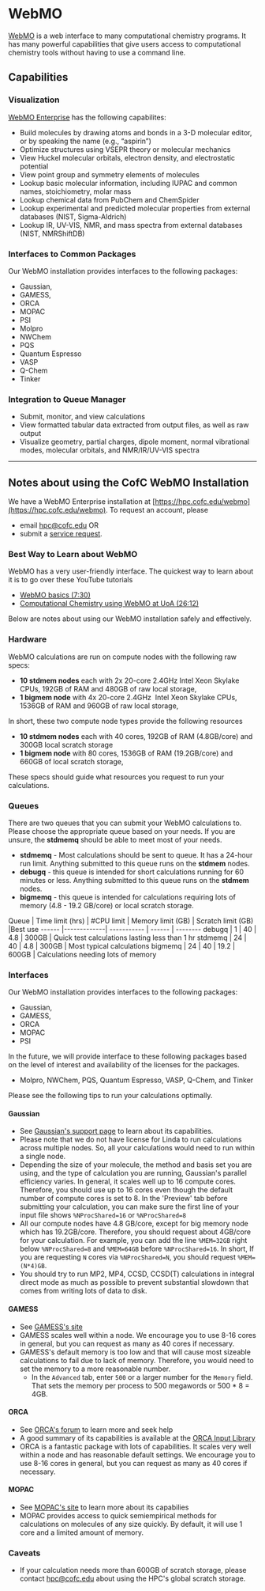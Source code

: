 # WebMO

[WebMO](https://www.webmo.net) is a web interface to many computational chemistry programs. It has many powerful capabilities
that give users access to computational chemistry tools without having to use a command line.

## Capabilities
### Visualization
[WebMO Enterprise](https://www.webmo.net/enterprise/index.html) has the following
capabilites:
- Build molecules by drawing atoms and bonds in a 3-D molecular editor, or by speaking the name (e.g., “aspirin”)
- Optimize structures using VSEPR theory or molecular mechanics
- View Huckel molecular orbitals, electron density, and electrostatic potential
- View point group and symmetry elements of molecules
- Lookup basic molecular information, including IUPAC and common names, stoichiometry, molar mass
- Lookup chemical data from PubChem and ChemSpider
- Lookup experimental and predicted molecular properties from external databases (NIST, Sigma-Aldrich)
- Lookup IR, UV-VIS, NMR, and mass spectra from external databases (NIST, NMRShiftDB)

### Interfaces to Common Packages
Our WebMO installation provides interfaces to the following packages:
- Gaussian,
- GAMESS,
- ORCA
- MOPAC
- PSI
- Molpro
- NWChem
- PQS
- Quantum Espresso
- VASP
- Q-Chem
- Tinker

### Integration to Queue Manager
- Submit, monitor, and view calculations
- View formatted tabular data extracted from output files, as well as raw output
- Visualize geometry, partial charges, dipole moment, normal vibrational modes, molecular orbitals, and NMR/IR/UV-VIS spectra

---
## Notes about using the CofC WebMO Installation

We have a WebMO Enterprise installation at [https://hpc.cofc.edu/webmo](https://hpc.cofc.edu/webmo).
To request an account, please
- email [hpc@cofc.edu](mailto:hpc@cofc.edu) OR
- submit a [service request](https://cofc.teamdynamix.com/TDClient/Requests/ServiceDet?ID=35085).

### Best Way to Learn about WebMO

WebMO has a very user-friendly interface. The quickest way to learn about it is to go over these YouTube tutorials

- [WebMO basics (7:30)](https://www.youtube.com/watch?v=X_JbEtytasE)
- [Computational Chemistry using WebMO at UoA (26:12)](https://www.youtube.com/watch?v=iZqYmd10mgg)

Below are notes about using our WebMO installation safely and effectively.

### Hardware
WebMO calculations are run on compute nodes with the following raw specs:
- **10 stdmem nodes** each with 2x 20-core 2.4GHz Intel Xeon Skylake CPUs, 192GB of RAM and 480GB of raw local storage,
- **1 bigmem node** with 4x 20-core 2.4GHz  Intel Xeon Skylake CPUs, 1536GB of RAM and 960GB of raw local storage,

In short, these two compute node types provide the following resources
- **10 stdmem nodes** each with 40 cores, 192GB of RAM (4.8GB/core) and 300GB local scratch storage
- **1 bigmem node** with 80 cores, 1536GB of RAM (19.2GB/core) and 660GB of local scratch storage,

These specs should guide what resources you request to run your calculations.

### Queues
There are two queues that you can submit your WebMO calculations to. Please choose the appropriate queue based on your needs. If you are unsure, the **stdmemq** should be able to meet most of your needs.
- **stdmemq** - Most calculations should be sent to queue. It has a 24-hour run limit. Anything submitted to this queue runs on the **stdmem** nodes.
- **debugq** - this queue is intended for short calculations running for 60 minutes or less. Anything submitted to this queue runs on the **stdmem** nodes.
- **bigmemq** - this queue is intended for calculations requiring lots of memory (4.8 - 19.2 GB/core) or local scratch storage.

Queue  | Time limit (hrs) | #CPU limit | Memory limit (GB) | Scratch limit (GB) |Best use
------ |-------------| ----------- | ------ | --------
debugq | 1 | 40 | 4.8 | 300GB | Quick test calculations lasting less than 1 hr
stdmemq | 24 | 40 | 4.8 | 300GB | Most typical calculations
bigmemq | 24 | 40 | 19.2 | 600GB | Calculations needing lots of memory

### Interfaces
Our WebMO installation provides interfaces to the following packages:
- Gaussian,
- GAMESS,
- ORCA
- MOPAC
- PSI

In the future, we will provide interface to these following packages based on the level of interest
and availability of the licenses for the packages.
- Molpro, NWChem, PQS, Quantum Espresso, VASP, Q-Chem, and Tinker

Please see the following tips to run your calculations optimally.

#### Gaussian
- See [Gaussian's support page](http://gaussian.com/techsupport) to learn about its capabilities.
- Please note that we do not have license for Linda to run calculations across multiple nodes. So, all your calculations would need to run within a single node.
- Depending the size of your molecule, the method and basis set you are using, and the type of calculation you are running, Gaussian's parallel efficiency varies. In general, it scales well up to 16 compute cores. Therefore, you should use up to 16 cores even though the default number of compute cores is set to 8. In the 'Preview' tab before submitting your calculation, you can make sure the first line of your input file shows `%NProcShared=16` or `%NProcShared=8`
- All our compute nodes have 4.8 GB/core, except for big memory node which has 19.2GB/core. Therefore, you should request about 4GB/core for your calculation. For example, you can add the line `%MEM=32GB` right below `%NProcShared=8` and `%MEM=64GB` before `%NProcShared=16`. In short, If you are requesting `N` cores via `%NProcShared=N`, you should request `%MEM=(N*4)GB`.
- You should try to run MP2, MP4, CCSD, CCSD(T) calculations in integral direct mode as much as possible to prevent substantial slowdown that comes from writing lots of data to disk.

#### GAMESS
- See [GAMESS's site](https://www.msg.chem.iastate.edu/gamess/)
- GAMESS scales well within a node. We encourage you to use 8-16 cores in general, but you can request as many as 40 cores if necessary.
- GAMESS's default memory is too low and that will cause most sizeable calculations to fail due to lack of memory. Therefore, you would need to set the memory to a more reasonable number.
  - In the `Advanced` tab, enter `500` or a larger number for the `Memory` field. That sets the memory per process to 500 megawords or 500 * 8 = 4GB.

#### ORCA
- See [ORCA's forum](https://orcaforum.kofo.mpg.de) to learn more and seek help
- A good summary of its capabilities is available at the [ORCA Input Library](https://sites.google.com/site/orcainputlibrary/home)
- ORCA is a fantastic package with lots of capabilities. It scales very well within a node and has reasonable default settings. We encourage you to use 8-16 cores in general, but you can request as many as 40 cores if necessary.

#### MOPAC
- See [MOPAC's site](http://openmopac.net) to learn more about its capabilies
- MOPAC provides access to quick semiempirical methods for calculations on molecules of any size quickly. By default, it will use 1 core and a limited amount of memory.

### Caveats
- If your calculation needs more than 600GB of scratch storage, please contact [hpc@cofc.edu](mailto:hpc@cofc.edu) about using the HPC's global scratch storage.
